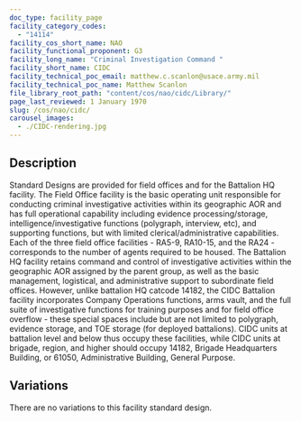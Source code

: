 ```yaml
---
doc_type: facility_page
facility_category_codes:
  - "14114"
facility_cos_short_name: NAO
facility_functional_proponent: G3
facility_long_name: "Criminal Investigation Command "
facility_short_name: CIDC
facility_technical_poc_email: matthew.c.scanlon@usace.army.mil
facility_technical_poc_name: Matthew Scanlon
file_library_root_path: "content/cos/nao/cidc/Library/"
page_last_reviewed: 1 January 1970
slug: /cos/nao/cidc/
carousel_images:
  - ./CIDC-rendering.jpg
---
```


## Description

Standard Designs are provided for field offices and for the Battalion HQ facility. The Field Office facility is the basic operating unit responsible for conducting criminal investigative activities within its geographic AOR and has full operational capability including evidence processing/storage, intelligence/investigative functions (polygraph, interview, etc), and supporting functions, but with limited clerical/administrative capabilities. Each of the three field office facilities - RA5-9, RA10-15, and the RA24 - corresponds to the number of agents required to be housed. The Battalion HQ facility retains command and control of investigative activities within the geographic AOR assigned by the parent group, as well as the basic management, logistical, and administrative support to subordinate field offices. However, unlike battalion HQ catcode 14182, the CIDC Battalion facility incorporates Company Operations functions, arms vault, and the full suite of investigative functions for training purposes and for field office overflow - these special spaces include but are not limited to polygraph, evidence storage, and TOE storage (for deployed battalions). CIDC units at battalion level and below thus occupy these facilities, while CIDC units at brigade, region, and higher should occupy 14182, Brigade Headquarters Building, or 61050, Administrative Building, General Purpose.

## Variations

There are no variations to this facility standard design.
